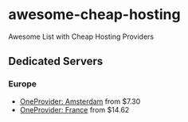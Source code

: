 # awesome-cheap-hosting
Awesome List with Cheap Hosting Providers

## Dedicated Servers

### Europe

- [OneProvider: Amsterdam](https://oneprovider.com/dedicated-servers/amsterdam-netherlands) from $7.30
- [OneProvider: France](https://oneprovider.com/dedicated-servers/paris-france) from $14.62
